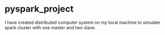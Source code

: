 # pyspark_project
I have created distributed computer system on my local machine to simulate spark cluster with one master and two slave.
